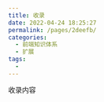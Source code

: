 ```yaml
---
title: 收录
date: 2022-04-24 18:25:27
permalink: /pages/2deefb/
categories:
  - 前端知识体系
  - 扩展
tags:
  - 
---
```

收录内容
